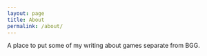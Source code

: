 ```yaml
---
layout: page
title: About
permalink: /about/
---
```


A place to put some of my writing about games separate from BGG.
